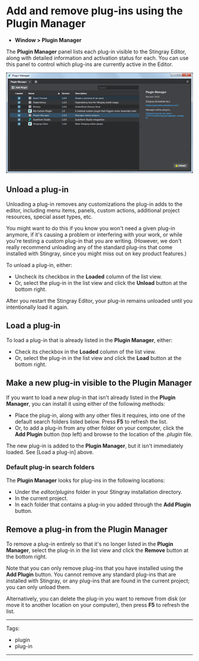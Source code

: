 # Add and remove plug-ins using the Plugin Manager

-	**Window > Plugin Manager**

The **Plugin Manager** panel lists each plug-in visible to the Stingray Editor, along with detailed information and activation status for each. You can use this panel to control which plug-ins are currently active in the Editor.

![The Plugin Manager](../images/plugin_manager.png)

## Unload a plug-in

Unloading a plug-in removes any customizations the plug-in adds to the editor, including menu items, panels, custom actions, additional project resources, special asset types, etc.

You might want to do this if you know you won't need a given plug-in anymore, if it's causing a problem or interfering with your work, or while you're testing a custom plug-in that you are writing. (However, we don't really recommend unloading any of the standard plug-ins that come installed with Stingray, since you might miss out on key product features.)

To unload a plug-in, either:

-	Uncheck its checkbox in the **Loaded** column of the list view.
-	Or, select the plug-in in the list view and click the **Unload** button at the bottom right.

After you restart the Stingray Editor, your plug-in remains unloaded until you intentionally load it again.

## Load a plug-in

To load a plug-in that is already listed in the **Plugin Manager**, either:

-	Check its checkbox in the **Loaded** column of the list view.
-	Or, select the plug-in in the list view and click the **Load** button at the bottom right.

## Make a new plug-in visible to the Plugin Manager

If you want to load a new plug-in that isn't already listed in the **Plugin Manager**, you can install it using either of the following methods:

-	Place the plug-in, along with any other files it requires, into one of the default search folders listed below. Press **F5** to refresh the list.
-	Or, to add a plug-in from any other folder on your computer, click the **Add Plugin** button (top left) and browse to the location of the *.plugin* file.

The new plug-in is added to the **Plugin Manager**, but it isn't immediately loaded. See [Load a plug-in] above.

### Default plug-in search folders

The **Plugin Manager** looks for plug-ins in the following locations:

-	Under the *editor/plugins* folder in your Stingray installation directory.
-	In the current project.
-	In each folder that contains a plug-in you added through the **Add Plugin** button.

## Remove a plug-in from the Plugin Manager

To remove a plug-in entirely so that it's no longer listed in the **Plugin Manager**, select the plug-in in the list view and click the **Remove** button at the bottom right.

Note that you can only remove plug-ins that you have installed using the **Add Plugin** button. You cannot remove any standard plug-ins that are installed with Stingray, or any plug-ins that are found in the current project; you can only unload them.

Alternatively, you can delete the plug-in you want to remove from disk (or move it to another location on your computer), then press **F5** to refresh the list.

---
Tags:
-	plugin
-	plug-in
---
